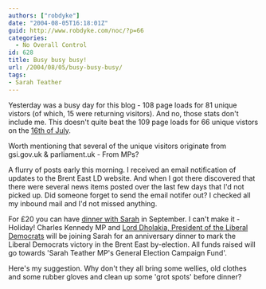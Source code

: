 ```yaml
---
authors: ["robdyke"]
date: "2004-08-05T16:18:01Z"
guid: http://www.robdyke.com/noc/?p=66
categories:
  - No Overall Control
id: 628
title: Busy busy busy!
url: /2004/08/05/busy-busy-busy/
tags:
- Sarah Teather
---
```

Yesterday was a busy day for this blog - 108 page loads for 81 unique vistors (of which, 15 were returning visitors). And no, those stats don't include me. This doesn't quite beat the 109 page loads for 66 unique vistors on the [16th of July](http://sarah-teather-mp.blogspot.com/2004/07/spotted.html).

Worth mentioning that several of the unique visitors originate from gsi.gov.uk & parliament.uk - From MPs?

A flurry of posts early this morning. I received an email notification of updates to the Brent East LD website. And when I got there discovered that there were several news items posted over the last few days that I'd not picked up. Did someone forget to send the email notifer out? I checked all my inbound mail and I'd not missed anything.

For £20 you can have [dinner with Sarah](http://www.brentlibdems.org.uk/news/150.html?PHPSESSID=5f4ff7e595988138b8cdef7f8b04092d) in September. I can't make it - Holiday! Charles Kennedy MP and [Lord Dholakia, President of the Liberal Democrats](http://www.libdems.org.uk/index.cfm/page.whois/section.people/wid.159/wgroup.peer) will be joining Sarah for an anniversary dinner to mark the Liberal Democrats victory in the Brent East by-election. All funds raised will go towards 'Sarah Teather MP's General Election Campaign Fund'.

Here's my suggestion. Why don't they all bring some wellies, old clothes and some rubber gloves and clean up some 'grot spots' before dinner?